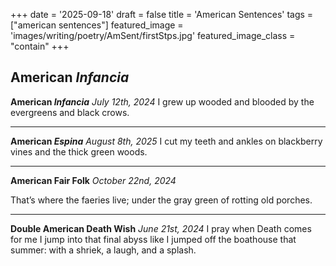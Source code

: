 +++
date = '2025-09-18'
draft = false
title = 'American Sentences'
tags = ["american sentences"]
featured_image = 'images/writing/poetry/AmSent/firstStps.jpg'
featured_image_class = "contain"
+++
## American *Infancia*

**American *Infancia***
*July 12th, 2024*
I grew up wooded and blooded by the evergreens and black crows. 

---
**American *Espina***
*August 8th, 2025*
I cut my teeth and ankles on blackberry vines and the thick green woods.

---
**American Fair Folk**
*October 22nd, 2024* 

That’s where the faeries live; under the gray green of rotting old porches.


---
**Double American Death Wish**
*June 21st, 2024*
I pray when Death comes for me I jump into that final abyss like I jumped off the boathouse that summer: with a shriek, a laugh, and a splash.

